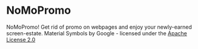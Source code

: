 # NoMoPromo
NoMoPromo! Get rid of promo on webpages and enjoy your newly-earned screen-estate.
Material Symbols by Google - licensed under the [Apache License 2.0](https://raw.githubusercontent.com/google/material-design-icons/master/LICENSE)

